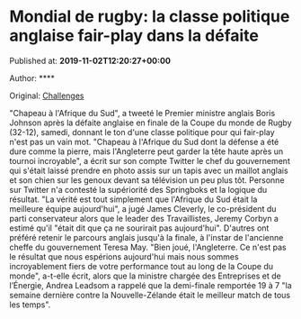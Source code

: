 
# Mondial de rugby: la classe politique anglaise fair-play dans la défaite

Published at: **2019-11-02T12:20:27+00:00**

Author: ****

Original: [Challenges](https://www.challenges.fr/sport/mondial-de-rugby-la-classe-politique-anglaise-fair-play-dans-la-defaite_682847)

"Chapeau à l'Afrique du Sud", a tweeté le Premier ministre anglais Boris Johnson après la défaite anglaise en finale de la Coupe du monde de Rugby (32-12), samedi, donnant le ton d'une classe politique pour qui fair-play n'est pas un vain mot.
"Chapeau à l'Afrique du Sud dont la défense a été dure comme la pierre, mais l'Angleterre peut garder la tête haute après un tournoi incroyable", a écrit sur son compte Twitter le chef du gouvernement qui s'était laissé prendre en photo assis sur un tapis avec un maillot anglais et son chien sur les genoux devant sa télévision un peu plus tôt.
Personne sur Twitter n'a contesté la supériorité des Springboks et la logique du résultat.
"La vérité est tout simplement que l'Afrique du Sud était la meilleure équipe aujourd'hui", a jugé James Cleverly, le co-président du parti conservateur alors que le leader des Travaillistes, Jeremy Corbyn a estimé qu'il "était dit que ça ne sourirait pas aujourd'hui".
D'autres ont préféré retenir le parcours anglais jusqu'à la finale, à l'instar de l'ancienne cheffe du gouvernement Teresa May.
"Bien joué, l'Angleterre. Ce n'est pas le résultat que nous espérions aujourd'hui mais nous sommes incroyablement fiers de votre performance tout au long de la Coupe du monde", a-t-elle écrit, alors que la ministre chargée des Entreprises et de l’Énergie, Andrea Leadsom a rappelé que la demi-finale remportée 19 à 7 "la semaine dernière contre la Nouvelle-Zélande était le meilleur match de tous les temps".
